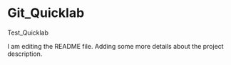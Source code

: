# Git_Quicklab
Test_Quicklab

I am editing the README file. Adding some more details about the project description.
